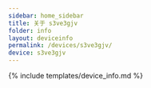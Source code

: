 ```yaml
---
sidebar: home_sidebar
title: 关于 s3ve3gjv
folder: info
layout: deviceinfo
permalink: /devices/s3ve3gjv/
device: s3ve3gjv
---
```

{% include templates/device_info.md %}
